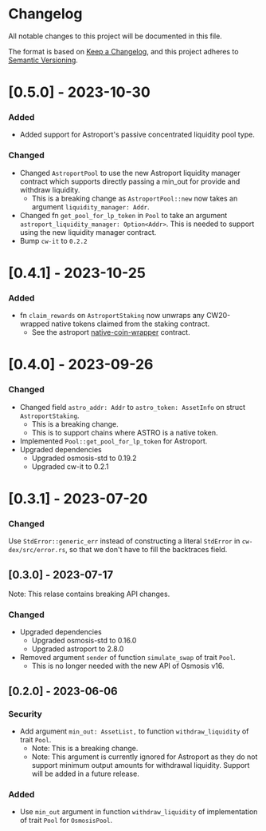 # Changelog

All notable changes to this project will be documented in this file.

The format is based on [Keep a Changelog](https://keepachangelog.com/en/1.0.0/),
and this project adheres to [Semantic Versioning](https://semver.org/spec/v2.0.0.html).

# [0.5.0] - 2023-10-30

### Added

- Added support for Astroport's passive concentrated liquidity pool type.

### Changed

- Changed `AstroportPool` to use the new Astroport liquidity manager contract which supports directly passing a min_out for provide and withdraw liquidity.
  - This is a breaking change as `AstroportPool::new` now takes an argument `liquidity_manager: Addr`.
- Changed fn `get_pool_for_lp_token` in `Pool` to take an argument `astroport_liquidity_manager: Option<Addr>`. This is needed to support using the new liquidity manager contract.
- Bump `cw-it` to `0.2.2`

# [0.4.1] - 2023-10-25

### Added

- fn `claim_rewards` on `AstroportStaking` now unwraps any CW20-wrapped native tokens claimed from the staking contract.
  - See the astroport [native-coin-wrapper](https://github.com/astroport-fi/astroport-core/tree/main/contracts/periphery/native-coin-wrapper) contract.

# [0.4.0] - 2023-09-26

### Changed

- Changed field `astro_addr: Addr` to `astro_token: AssetInfo` on struct `AstroportStaking`.
  - This is a breaking change.
  - This is to support chains where ASTRO is a native token.
- Implemented `Pool::get_pool_for_lp_token` for Astroport.
- Upgraded dependencies
  - Upgraded osmosis-std to 0.19.2
  - Upgraded cw-it to 0.2.1

# [0.3.1] - 2023-07-20

### Changed

Use `StdError::generic_err` instead of constructing a literal `StdError` in `cw-dex/src/error.rs`,
so that we don't have to fill the backtraces field.

## [0.3.0] - 2023-07-17

Note: This relase contains breaking API changes.

### Changed

- Upgraded dependencies
    - Upgraded osmosis-std to 0.16.0
    - Upgraded astroport to 2.8.0
- Removed argument `sender` of function `simulate_swap` of trait `Pool`.
    - This is no longer needed with the new API of Osmosis v16.

## [0.2.0] - 2023-06-06

### Security

- Add argument `min_out: AssetList,` to function `withdraw_liquidity` of trait `Pool`.
  - Note: This is a breaking change.
  - Note: This argument is currently ignored for Astroport as they do not support minimum output amounts for withdrawal liquidity. Support will be added in a future release.

### Added

- Use `min_out` argument in function `withdraw_liquidity` of implementation of trait `Pool` for `OsmosisPool`.
